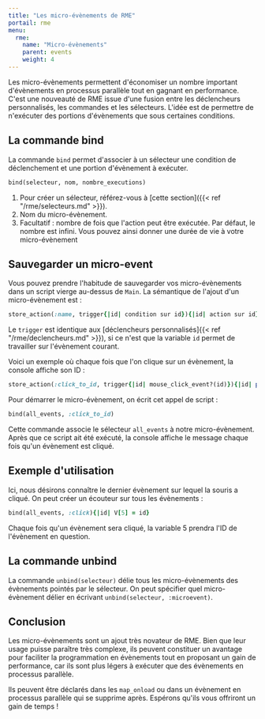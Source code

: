 ```yaml
---
title: "Les micro-évènements de RME"
portail: rme
menu:
  rme:
    name: "Micro-évènements"
    parent: events
    weight: 4
---
```


Les micro-évènements permettent d'économiser un nombre important d'évènements en processus parallèle tout en gagnant en performance. C'est une nouveauté de RME issue d'une fusion entre les déclencheurs personnalisés, les commandes et les sélecteurs. L'idée est de permettre de n'exécuter des portions d'évènements que sous certaines conditions.

## La commande bind

La commande `bind` permet d'associer à un sélecteur une condition de déclenchement et une portion d'évènement à exécuter.

```ruby
bind(selecteur, nom, nombre_executions)
```

1. Pour créer un sélecteur, référez-vous à [cette section]({{< ref "/rme/selecteurs.md" >}}).
2. Nom du micro-évènement.
3. Facultatif : nombre de fois que l'action peut être exécutée. Par défaut, le nombre est infini. Vous pouvez ainsi donner une durée de vie à votre micro-évènement

## Sauvegarder un micro-event

Vous pouvez prendre l'habitude de sauvegarder vos micro-évènements dans un script vierge au-dessus de `Main`. La sémantique de l'ajout d'un micro-évènement est :

```ruby
store_action(:name, trigger{|id| condition sur id}){|id| action sur id}
```

Le `trigger` est identique aux [déclencheurs personnalisés]{{< ref "/rme/declencheurs.md" >}}), si ce n'est que la variable `id` permet de travailler sur l'évènement courant.

Voici un exemple où chaque fois que l'on clique sur un évènement, la console affiche son ID :

```ruby
store_action(:click_to_id, trigger{|id| mouse_click_event?(id)}){|id| p "Oh, l'évènement #{id} a été cliqué !"}
```

Pour démarrer le micro-évènement, on écrit cet appel de script :

```ruby
bind(all_events, :click_to_id)
```

Cette commande associe le sélecteur `all_events` à notre micro-évènement. Après que ce script ait été exécuté, la console affiche le message chaque fois qu'un évènement est cliqué.

## Exemple d'utilisation

Ici, nous désirons connaître le dernier évènement sur lequel la souris a cliqué. On peut créer un écouteur sur tous les évènements :

```ruby
bind(all_events, :click){|id| V[5] = id}
```

Chaque fois qu'un évènement sera cliqué, la variable 5 prendra l'ID de l'évènement en question.

## La commande unbind

La commande `unbind(selecteur)` délie tous les micro-évènements des évènements pointés par le sélecteur. On peut spécifier quel micro-évènement délier en écrivant `unbind(selecteur, :microevent)`.

## Conclusion

Les micro-évènements sont un ajout très novateur de RME. Bien que leur usage puisse paraître très complexe, ils peuvent constituer un avantage pour faciliter la programmation en évènements tout en proposant un gain de performance, car ils sont plus légers à exécuter que des évènements en processus parallèle.

Ils peuvent être déclarés dans les `map_onload` ou dans un évènement en processus parallèle qui se supprime après. Espérons qu'ils vous offriront un gain de temps !